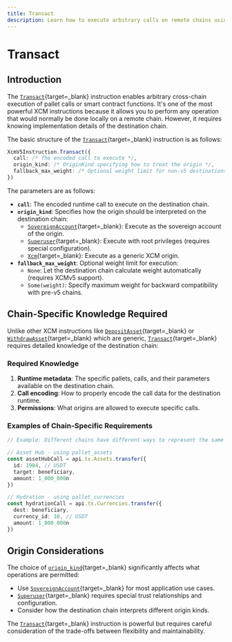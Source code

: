 ```yaml
---
title: Transact
description: Learn how to execute arbitrary calls on remote chains using the Transact instruction, enabling cross-chain function execution and remote pallet interactions.
---
```


# Transact

## Introduction

The [`Transact`](https://paritytech.github.io/polkadot-sdk/master/staging_xcm/v5/opaque/type.Instruction.html#variant.Transact){target=\_blank} instruction enables arbitrary cross-chain execution of pallet calls or smart contract functions. It's one of the most powerful XCM instructions because it allows you to perform any operation that would normally be done locally on a remote chain. However, it requires knowing implementation details of the destination chain.

The basic structure of the [`Transact`](https://paritytech.github.io/polkadot-sdk/master/staging_xcm/v5/opaque/type.Instruction.html#variant.Transact){target=\_blank} instruction is as follows:

```typescript
XcmV5Instruction.Transact({
  call: /* The encoded call to execute */,
  origin_kind: /* OriginKind specifying how to treat the origin */,
  fallback_max_weight: /* Optional weight limit for non-v5 destinations */,
})
```

The parameters are as follows:

- **`call`**: The encoded runtime call to execute on the destination chain.
- **`origin_kind`**: Specifies how the origin should be interpreted on the destination chain:
    - [`SovereignAccount`](https://paritytech.github.io/polkadot-sdk/master/staging_xcm/v3/enum.OriginKind.html#variant.SovereignAccount){target=\_blank}: Execute as the sovereign account of the origin.
    - [`Superuser`](https://paritytech.github.io/polkadot-sdk/master/staging_xcm/v3/enum.OriginKind.html#variant.Superuser){target=\_blank}: Execute with root privileges (requires special configuration).
    - [`Xcm`](https://paritytech.github.io/polkadot-sdk/master/staging_xcm/v3/enum.OriginKind.html#variant.Xcm){target=\_blank}: Execute as a generic XCM origin.
- **`fallback_max_weight`**: Optional weight limit for execution:
    - `None`: Let the destination chain calculate weight automatically (requires XCMv5 support).
    - `Some(weight)`: Specify maximum weight for backward compatibility with pre-v5 chains.

## Chain-Specific Knowledge Required

Unlike other XCM instructions like [`DepositAsset`](https://paritytech.github.io/polkadot-sdk/master/staging_xcm/v5/opaque/type.Instruction.html#variant.DepositAsset){target=\_blank} or [`WithdrawAsset`](https://paritytech.github.io/polkadot-sdk/master/staging_xcm/v5/opaque/type.Instruction.html#variant.WithdrawAsset){target=\_blank} which are generic, [`Transact`](https://paritytech.github.io/polkadot-sdk/master/staging_xcm/v5/opaque/type.Instruction.html#variant.Transact){target=\_blank} requires detailed knowledge of the destination chain:

### Required Knowledge

1. **Runtime metadata**: The specific pallets, calls, and their parameters available on the destination chain.
2. **Call encoding**: How to properly encode the call data for the destination runtime.
3. **Permissions**: What origins are allowed to execute specific calls.

### Examples of Chain-Specific Requirements

```typescript
// Example: Different chains have different ways to represent the same operation

// Asset Hub - using pallet_assets
const assetHubCall = api.tx.Assets.transfer({
  id: 1984, // USDT
  target: beneficiary,
  amount: 1_000_000n
})

// Hydration - using pallet_currencies
const hydrationCall = api.tx.Currencies.transfer({
  dest: beneficiary,
  currency_id: 10, // USDT
  amount: 1_000_000n
})
```

## Origin Considerations

The choice of [`origin_kind`](https://paritytech.github.io/polkadot-sdk/master/staging_xcm/v5/enum.Instruction.html#variant.Transact.field.origin_kind){target=\_blank} significantly affects what operations are permitted:

- Use [`SovereignAccount`](https://paritytech.github.io/polkadot-sdk/master/staging_xcm/v3/enum.OriginKind.html#variant.SovereignAccount){target=\_blank} for most application use cases.
- [`Superuser`](https://paritytech.github.io/polkadot-sdk/master/staging_xcm/v3/enum.OriginKind.html#variant.Superuser){target=\_blank} requires special trust relationships and configuration.
- Consider how the destination chain interprets different origin kinds.

The [`Transact`](https://paritytech.github.io/polkadot-sdk/master/staging_xcm/v5/opaque/type.Instruction.html#variant.Transact){target=\_blank} instruction is powerful but requires careful consideration of the trade-offs between flexibility and maintainability.
